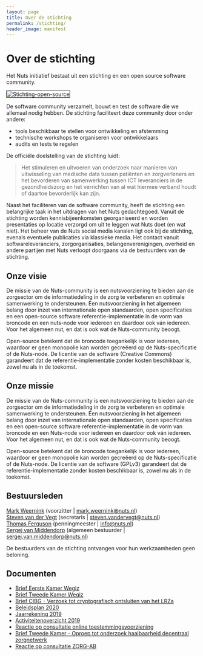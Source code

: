 ```yaml
---
layout: page
title: Over de stichting
permalink: /stichting/
header_image: manifest
---
```


# Over de stichting

Het Nuts initiatief bestaat uit een stichting en een open source software community.

<img class="inline-image" src="/images/stichting-open-source.png" alt="Stichting-open-source" title="Stichting-open-source-community" style="border:1px solid black"/>

De software community verzamelt, bouwt en test de software die we allemaal nodig hebben. De stichting faciliteert deze community door onder andere:
- tools beschikbaar te stellen voor ontwikkeling en afstemming
- technische workshops te organiseren voor ontwikkelaars
- audits en tests te regelen

De officiële doelstelling van de stichting luidt:
> Het stimuleren en uitvoeren van onderzoek naar manieren van uitwisseling van medische data tussen patiënten en zorgverleners en het bevorderen van samenwerking tussen ICT leveranciers in de gezondheidszorg en het verrichten van al wat hiermee verband houdt of daartoe bevorderlijk kan zijn.

Naast het faciliteren van de software community, heeft de stichting een belangrijke taak in het uitdragen van het Nuts gedachtegoed. Vanuit de stichting worden kennisbijeenkomsten georganiseerd en worden presentaties op locatie verzorgd om uit te leggen wat Nuts doet (en wat niet). Het beheer van de Nuts social media kanalen ligt ook bij de stichting, evenals eventuele publicaties via klassieke media. Het contact vanuit softwareleveranciers, zorgorganisaties, belangenverenigingen, overheid en andere partijen met Nuts verloopt doorgaans via de bestuurders van de stichting. 


## Onze visie
De missie van de Nuts-community is een nutsvoorziening te bieden aan de zorgsector om de informatiedeling in de zorg te verbeteren en optimale samenwerking te ondersteunen. Een nutsvoorziening in het algemeen belang door inzet van internationale open standaarden, open specificaties en een open-source software referentie-implementatie in de vorm van  broncode en een nuts-node voor iedereen en daardoor ook ván iedereen. Voor het algemeen nut, en dat is ook wat de Nuts-community beoogt.

Open-source betekent dat de broncode toegankelijk is voor iedereen, waardoor er geen monopolie kan worden gecreëerd op de Nuts-specificatie of de Nuts-node. De licentie van de software (Creative Commons) garandeert dat de referentie-implementatie zonder kosten beschikbaar is, zowel nu als in de toekomst. 

## Onze missie
De missie van de Nuts-community is een nutsvoorziening te bieden aan de zorgsector om de informatiedeling in de zorg te verbeteren en optimale samenwerking te ondersteunen. Een nutsvoorziening in het algemeen belang door inzet van internationale open standaarden, open specificaties en een open-source software referentie-implementatie in de vorm van broncode en een Nuts-node voor iedereen en daardoor ook ván iedereen. Voor het algemeen nut, en dat is ook wat de Nuts-community beoogt.

Open-source betekent dat de broncode toegankelijk is voor iedereen, waardoor er geen monopolie kan worden gecreëerd op de Nuts-specificatie of de Nuts-node. De licentie van de software (GPLv3) garandeert dat de referentie-implementatie zonder kosten beschikbaar is, zowel nu als in de toekomst.


## Bestuursleden

<a href="https://www.linkedin.com/in/mark-weernink-4b3a5214/">Mark Weernink</a> (voorzitter \| [mark.weernink@nuts.nl](mailto:mark.weernink@nuts.nl))<br/>
<a href="https://www.linkedin.com/in/steven-van-der-vegt-15a28118/">Steven van der Vegt</a> (secretaris \| [steven.vandervegt@nuts.nl](mailto:steven.vandervegt@nuts.nl))<br/>
<a href="https://www.linkedin.com/in/thferguson/">Thomas Ferguson</a> (penningmeester \| [info@nuts.nl](mailto:info@nuts.nl))<br/>
<a href="https://www.linkedin.com/in/sergejvanmiddendorp/">Sergej van Middendorp</a> (algemeen bestuurder \| [sergej.van.middendorp@nuts.nl](mailto:sergej.van.middendorp@nuts.nl))<br/>

De bestuurders van de stichting ontvangen voor hun werkzaamheden geen beloning.

## Documenten

  * [Brief Eerste Kamer Wegiz](/assets/downloads/Brief%20eerste%20kamer%20Wegiz-20230223.pdf)
  * [Brief Tweede Kamer Wegiz](/assets/downloads/Brief%20tweede%20kamer%20Wegiz-20230114.pdf)
  * [Brief CIBG - Verzoek tot cryptografisch ontsluiten van het LRZa](/assets/downloads/20210311%20Brief%20CIBG%20-%20Cryptografisch%20ontsluiten%20van%20LRZa.pdf)
  * [Beleidsplan 2020](/assets/downloads/Beleidsplan%202020.pdf)
  * [Jaarrekening 2019](/assets/downloads/Jaarrekening%202019.pdf)
  * [Activiteitenoverzicht 2019](/assets/downloads/Activiteiten%202019.pdf)
  * [Reactie op consultatie online toestemmingsvoorziening](/assets/downloads/Reactie%20Stichting%20Nuts%20op%20open%20consultatie%20voor%20online%20toestemmingsvoorziening.pdf)
  * [Brief Tweede Kamer - Oproep tot onderzoek haalbaarheid decentraal zorgnetwerk](/assets/downloads/Brief%20tweede%20kamer%20AO%208%20oktober%202020.pdf)
  * [Reactie op consultatie ZORG-AB](/assets/downloads/Reactie%20Stichting%20Nuts%20op%20open%20consultatie%20voor%20Zorg-AB.pdf)
